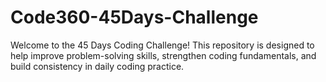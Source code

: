 # Code360-45Days-Challenge
Welcome to the 45 Days Coding Challenge! This repository is designed to help improve problem-solving skills, strengthen coding fundamentals, and build consistency in daily coding practice.
